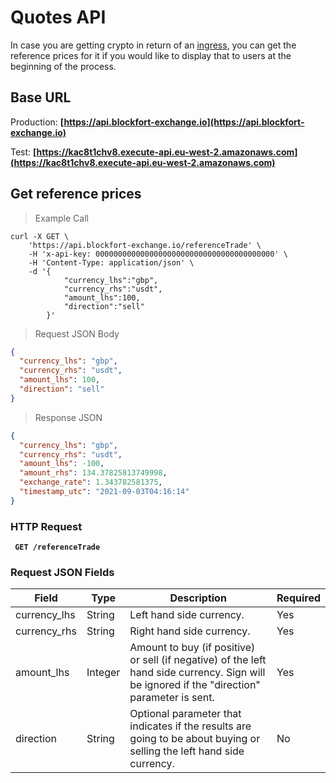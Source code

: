 # Quotes API

In case you are getting crypto in return of an [ingress](/#ingress-api), you can get the reference prices for it if you would like to display that to users at the beginning of the process.

## Base URL

Production:
**[https://api.blockfort-exchange.io](https://api.blockfort-exchange.io)**

Test:
**[https://kac8t1chv8.execute-api.eu-west-2.amazonaws.com](https://kac8t1chv8.execute-api.eu-west-2.amazonaws.com)**

## Get reference prices

> Example Call

```shell
curl -X GET \
	'https://api.blockfort-exchange.io/referenceTrade' \
	-H 'x-api-key: 0000000000000000000000000000000000000000' \
	-H 'Content-Type: application/json' \
	-d '{
			"currency_lhs":"gbp",
			"currency_rhs":"usdt",
			"amount_lhs":100,
			"direction":"sell"
		}'
```

> Request JSON Body

```json
{
  "currency_lhs": "gbp",
  "currency_rhs": "usdt",
  "amount_lhs": 100,
  "direction": "sell"
}
```

> Response JSON

```json
{
  "currency_lhs": "gbp",
  "currency_rhs": "usdt",
  "amount_lhs": -100,
  "amount_rhs": 134.37825813749998,
  "exchange_rate": 1.343782581375,
  "timestamp_utc": "2021-09-03T04:16:14"
}
```

### HTTP Request

<aside class="success"><b><code> GET /referenceTrade </code></b></aside>

### Request JSON Fields

| Field        | Type    | Description                                                                                                                                  | Required |
| ------------ | ------- | -------------------------------------------------------------------------------------------------------------------------------------------- | -------- |
| currency_lhs | String  | Left hand side currency.                                                                                                                     | Yes      |
| currency_rhs | String  | Right hand side currency.                                                                                                                    | Yes      |
| amount_lhs   | Integer | Amount to buy (if positive) or sell (if negative) of the left hand side currency. Sign will be ignored if the "direction" parameter is sent. | Yes      |
| direction    | String  | Optional parameter that indicates if the results are going to be about buying or selling the left hand side currency.                        | No       |
